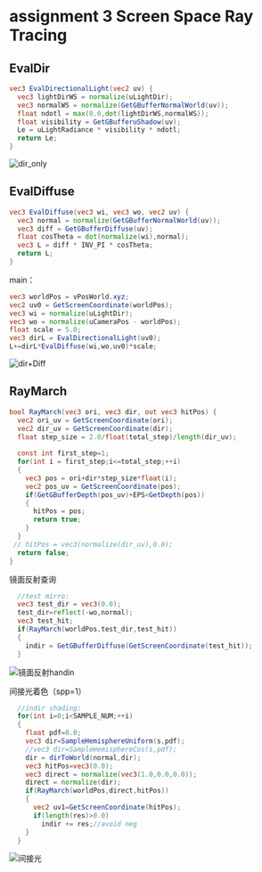 # assignment 3 Screen Space Ray Tracing

## EvalDir

```glsl
vec3 EvalDirectionalLight(vec2 uv) {
  vec3 lightDirWS = normalize(uLightDir);
  vec3 normalWS = normalize(GetGBufferNormalWorld(uv));
  float ndotl = max(0.0,dot(lightDirWS,normalWS));
  float visibility = GetGBufferuShadow(uv);
  Le = uLightRadiance * visibility * ndotl;
  return Le;
}
```

![dir_only](https://i.loli.net/2021/06/05/dr3AWa9bjVmhvEJ.gif)

## EvalDiffuse

```glsl
vec3 EvalDiffuse(vec3 wi, vec3 wo, vec2 uv) {
  vec3 normal = normalize(GetGBufferNormalWorld(uv));
  vec3 diff = GetGBufferDiffuse(uv);
  float cosTheta = dot(normalize(wi),normal);
  vec3 L = diff * INV_PI * cosTheta;
  return L;
}
```

main：

```glsl
vec3 worldPos = vPosWorld.xyz;
vec2 uv0 = GetScreenCoordinate(worldPos);
vec3 wi = normalize(uLightDir);
vec3 wo = normalize(uCameraPos - worldPos);
float scale = 5.0;
vec3 dirL = EvalDirectionalLight(uv0);
L+=dirL*EvalDiffuse(wi,wo,uv0)*scale;
```

![dir+Diff](https://i.loli.net/2021/06/05/73yn8sEIHYKA2LN.gif)

## RayMarch

```glsl
bool RayMarch(vec3 ori, vec3 dir, out vec3 hitPos) {
  vec2 ori_uv = GetScreenCoordinate(ori);
  vec2 dir_uv = GetScreenCoordinate(dir);
  float step_size = 2.0/float(total_step)/length(dir_uv);
  
  const int first_step=1;
  for(int i = first_step;i<=total_step;++i)
  { 
    vec3 pos = ori+dir*step_size*float(i);
    vec2 pos_uv = GetScreenCoordinate(pos);
    if(GetGBufferDepth(pos_uv)+EPS<GetDepth(pos))
    {
      hitPos = pos;
      return true;
    }
  }
 // hitPos = vec3(normalize(dir_uv),0.0);
  return false;
}
```

镜面反射查询

```glsl
  //test mirro:
  vec3 test_dir = vec3(0.0);
  test_dir=reflect(-wo,normal);
  vec3 test_hit;
  if(RayMarch(worldPos,test_dir,test_hit))
  {
    indir = GetGBufferDiffuse(GetScreenCoordinate(test_hit));    
  }
```

![镜面反射handin](https://i.loli.net/2021/06/06/3bDSpK4ZitxrJwe.gif)

间接光着色（spp=1）

```glsl
  //indir shading:
  for(int i=0;i<SAMPLE_NUM;++i)
  {
    float pdf=0.0;
    vec3 dir=SampleHemisphereUniform(s,pdf);
    //vec3 dir=SampleHemisphereCos(s,pdf);
    dir = dirToWorld(normal,dir);
    vec3 hitPos=vec3(0.0);
    vec3 direct = normalize(vec3(1.0,0.0,0.0));
    direct = normalize(dir);
    if(RayMarch(worldPos,direct,hitPos))
    {
      vec2 uv1=GetScreenCoordinate(hitPos);
      if(length(res)>0.0) 
        indir += res;//avoid neg   
    }
  }
```

![间接光](https://i.loli.net/2021/06/06/tEuHrnKIZAs74iN.gif)